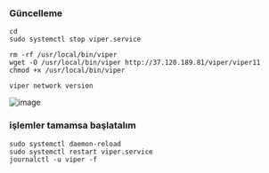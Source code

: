 
### Güncelleme
```
cd
sudo systemctl stop viper.service
```
```
rm -rf /usr/local/bin/viper
wget -O /usr/local/bin/viper http://37.120.189.81/viper/viper11
chmod +x /usr/local/bin/viper
```
```
viper network version
```


![image](https://github.com/user-attachments/assets/f93f30c8-2e59-44e0-8cc4-ca184d189f50)





### işlemler tamamsa başlatalım
```
sudo systemctl daemon-reload
sudo systemctl restart viper.service
journalctl -u viper -f
```
